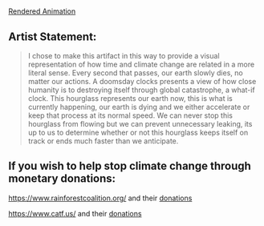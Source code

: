## <!-- -->
## <!-- -->
# 
[Rendered Animation](https://drive.google.com/file/d/178bKt-H091YkQrLSkd9hh9wE2mw5tcM8/view?usp=sharing)

## Artist Statement:
> I chose to make this artifact in this way to provide a visual representation of how time and climate change are related in a more literal sense. Every second that passes, our earth slowly dies, no matter our actions. A doomsday clocks presents a view of how close humanity is to destroying itself through global catastrophe, a what-if clock. This hourglass represents our earth now, this is what is currently happening, our earth is dying and we either accelerate or keep that process at its normal speed. We can never stop this hourglass from flowing but we can prevent unnecessary leaking, its up to us to determine whether or not this hourglass keeps itself on track or ends much faster than we anticipate. 

## If you wish to help stop climate change through monetary donations: 

https://www.rainforestcoalition.org/ and their [donations](https://www.rainforestcoalition.org/donate/#:~:text=Donation%20Options,%2C%20nonprofit%20(501c3)%20organization)

https://www.catf.us/ and their [donations](https://give.catf.us/give/329616/#!/donation/checkout)
